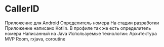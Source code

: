 # CallerID

Приложение для Android Определитель номера
На стадии разработки 
Приложение написано Kotlin. В профиле так же есть определитель номера
Написанный на Java
Используемые технологии: 
Архитектура MVP
Room, rxjava, coroutine
